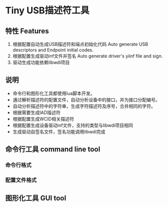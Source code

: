 # Tiny USB描述符工具

## 特性 Features

1. 根据配置自动生成USB描述符和端点初始化代码 Auto generate USB descriptors and Endpoint initial codes.
2. 根据配置生成驱动inf文件并签名 Auto generate driver's yiinf file and sign.
3. 驱动生成功能依赖libwdi项目

## 说明

* 命令行和图形化工具都使用lua脚本开发。
* 通过解析描述符的配置文件，自动分析设备中的接口，并为接口分配编号。
* 自动分析描述符中的字符串，生成字符描述符及序号，合并相同的字符。
* 根据需要生成IAD描述符
* 根据配置生成WCID相关描述符
* 根据配置生成设备驱动inf文件，支持的类型与libwdi项目相同
* 生成驱动自签名文件，签名功能调用libwdi完成

## 命令行工具 command line tool

### 命令行格式


### 配置文件格式


## 图形化工具 GUI tool

